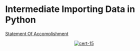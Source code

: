 # Intermediate Importing Data in Python

[Statement Of Accomplishment](https://www.datacamp.com/statement-of-accomplishment/course/1deb66c411277c63e4e4c9877e938b2b459aa9bc)

 <p align='center'>
  <a href="#">
    <img src='https://github.com/mohd-faizy/CAREER-TRACK-Data-Scientist-with-Python/blob/main/_Certificates/%5BCert%5D_11_Intermediate%20Importing%20Data%20in%20Python.jpg?raw=true' alt="cert-15">
  </a>
</p>

